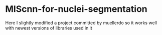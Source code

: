 # MIScnn-for-nuclei-segmentation
Here I slightly modified a project committed by muellerdo so it works well with newest versions of libraries used in it
